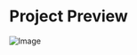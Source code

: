 # Project Preview
![Image](https://github.com/amazingfarooqq/solana-react-gif-portal/ss/preview.png)
